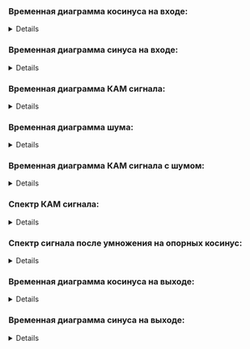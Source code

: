 ### Временная диаграмма косинуса на входе:

<details>
  <img src = "https://github.com/SeregaSH2108/SEREJA21/blob/main/Занятие%207/12.%20Комплексное%20НЧ%20представление%20сигналов.%20Цифровая%20КАМ%20модуляция/Косинус%20на%20входе.jpg">
</details>

### Временная диаграмма синуса на входе:

<details>
  <img src = "https://github.com/SeregaSH2108/SEREJA21/blob/main/Занятие%207/12.%20Комплексное%20НЧ%20представление%20сигналов.%20Цифровая%20КАМ%20модуляция/Синус%20на%20входе.jpg">
</details>

### Временная диаграмма КАМ сигнала:

<details>
  <img src = "https://github.com/SeregaSH2108/SEREJA21/blob/main/Занятие%207/12.%20Комплексное%20НЧ%20представление%20сигналов.%20Цифровая%20КАМ%20модуляция/КАМ%20сигнал.jpg">
</details>

### Временная диаграмма шума:

<details>
  <img src = "https://github.com/SeregaSH2108/SEREJA21/blob/main/Занятие%207/12.%20Комплексное%20НЧ%20представление%20сигналов.%20Цифровая%20КАМ%20модуляция/Шум.jpg">
</details>

### Временная диаграмма КАМ сигнала с шумом:

<details>
  <img src = "https://github.com/SeregaSH2108/SEREJA21/blob/main/Занятие%207/12.%20Комплексное%20НЧ%20представление%20сигналов.%20Цифровая%20КАМ%20модуляция/КАМ%20с%20шумом.jpg">
</details>


### Спектр КАМ сигнала:

<details>
  <img src = "https://github.com/SeregaSH2108/SEREJA21/blob/main/Занятие%207/12.%20Комплексное%20НЧ%20представление%20сигналов.%20Цифровая%20КАМ%20модуляция/Спектр%20КАМ%20сигнала.jpg">
</details>

### Спектр сигнала после умножения на опорных косинус:

<details>
  <img src = "https://github.com/SeregaSH2108/SEREJA21/blob/main/Занятие%207/12.%20Комплексное%20НЧ%20представление%20сигналов.%20Цифровая%20КАМ%20модуляция/Спектр%20сигнала%20после%20умножения%20на%20опорных%20косинус.jpg">
</details>

### Временная диаграмма  косинуса на выходе:

<details>
  <img src = "https://github.com/SeregaSH2108/SEREJA21/blob/main/Занятие%207/12.%20Комплексное%20НЧ%20представление%20сигналов.%20Цифровая%20КАМ%20модуляция/Косинус%20на%20выходе.jpg">
</details>

### Временная диаграмма синуса на выходе:

<details>
  <img src = "https://github.com/SeregaSH2108/SEREJA21/blob/main/Занятие%207/12.%20Комплексное%20НЧ%20представление%20сигналов.%20Цифровая%20КАМ%20модуляция/синус%20на%20выходе.jpg">
</details>